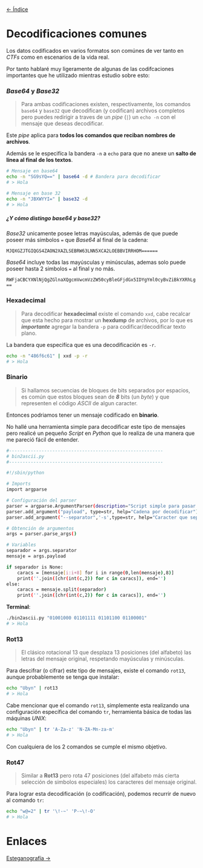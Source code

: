 [<- Índice](../Pentesting.md)
# Decodificaciones comunes

Los datos codificados en varios formatos son comúnes de ver tanto en *CTFs* como en escenarios de la vida real.

Por tanto hablaré muy ligeramente de algunas de las codifcaciones importantes que he utilizado mientras estudio sobre esto:

### *Base64* y *Base32*

> Para ambas codificaciones existen, respectivamente, los comandos `base64` y `base32` que decodifican (y codifican) archivos completos pero puedes redirigir a traves de un *pipe* (`|`) un `echo -n` con el mensaje que deseas decodificar.

Este *pipe* aplica para **todos los comandos que reciban nombres de archivos**.

Además se le especifíca la bandera `-n` a `echo` para que no anexe un **salto de línea al final de los textos**.

```bash
# Mensaje en base64
echo -n "SG9sYQ==" | base64 -d # Bandera para decodificar
# > Hola

# Mensaje en base 32
echo -n "JBXWYYI=" | base32 -d
# > Hola
```

##### ¿Y cómo distingo *base64* y *base32*?

*Base32* unicamente posee letras mayúsculas, además de que puede poseer más simbolos `=` que *Base64* al final de la cadena:

`MJQXGZJTGIQGS4ZAON2XAZLSEBRW63LNN5XCA2LOEBBVIRRHOM======`

*Base64* incluye todas las mayúsculas y minúsculas, ademas solo puede poseer hasta 2 simbolos `=` al final y no más.

`RWFjaCBCYXNlNjQgZGlnaXQgcmVwcmVzZW50cyBleGFjdGx5IDYgYml0cyBvZiBkYXRhLg==`

### Hexadecimal

> Para decodificar **hexadecimal** existe el comando `xxd`, cabe recalcar que esta hecho para mostrar un **hexdump** de archivos, por lo que es ***importante*** agregar la bandera `-p` para codificar/decodificar texto plano.

La bandera que especifíca que es una decodificación es `-r`.

```bash
echo -n "486f6c61" | xxd -p -r
# > Hola
```

### Binario

> Si hallamos secuencias de bloques de bits separados por espacios, es común que estos bloques sean de ***8*** bits (un *byte*) y que representen el código *ASCII* de algun caracter.

Entonces podriamos tener un mensaje codificado en **binario**.

No hallé una herramienta simple para decodificar este tipo de mensajes pero realicé un pequeño *Script* en *Python* que lo realiza de una manera que me pareció fácil de entender.

```bash
#---------------------------------------------------------
# bin2ascii.py
#---------------------------------------------------------

#!/sbin/python

# Imports
import argparse

# Configuración del parser
parser = argparse.ArgumentParser(description="Script simple para pasar binario a hexadecimal")
parser.add_argument("payload", type=str, help="Cadena por decodificar")
parser.add_argument("--separator",'-s',type=str, help="Caracter que separa los bloques de bits")

# Obtención de argumentos
args = parser.parse_args()

# Variables
separador = args.separator
mensaje = args.payload

if separador is None:
    caracs = [mensaje[i:i+8] for i in range(0,len(mensaje),8)]
    print(''.join([chr(int(c,2)) for c in caracs]), end='')
else:
    caracs = mensaje.split(separador)
    print(''.join([chr(int(c,2)) for c in caracs]), end='')
```

**Terminal**:

```bash
./bin2ascii.py "01001000 01101111 01101100 01100001"
# > Hola
```

### Rot13

> El clásico rotacional 13 que desplaza 13 posiciones (del alfabeto) las letras del mensaje original, respetando mayúsculas y minúsculas.

Para descifrar (o cifrar) este tipo de mensajes, existe el comando `rot13`, aunque probablemente se tenga que instalar:

```bash
echo "Ubyn" | rot13
# > Hola
```

Cabe mencionar que el comando `rot13`, simplemente esta realizando una configuración específica del comando `tr`, herramienta básica de todas las máquinas *UNIX*:

```bash
echo "Ubyn" | tr 'A-Za-z' 'N-ZA-Mn-za-m'
# > Hola
```

Con cualquiera de los 2 comandos se cumple el mismo objetivo.

### Rot47

> Similar a **Rot13** pero rota 47 posiciones (del alfabeto más cierta selección de simbolos especiales) los caracteres del mensaje original.

Para lograr esta decodificación (o codificación), podemos recurrir de nuevo al comando `tr`:

```bash
echo "w@=2" | tr '\!-~' 'P-~\!-O'
# > Hola
```

# Enlaces

[Esteganografía ->](Esteganografia.md)